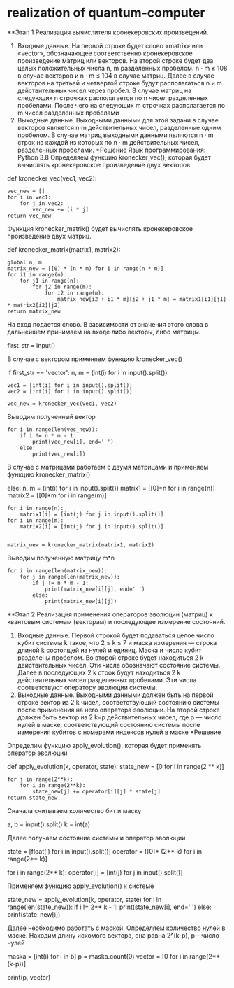# realization of quantum-computer

**Этап 1
Реализация вычислителя кронекеровских произведений.

1. Входные данные. 
На первой строке будет слово «matrix» или «vector», обозначающее соответственно кронекеровское произведение матриц или векторов. На второй строке будет два целых положительных числа n, m разделенных пробелом. n · m ≤ 108 в случае векторов и n · m ≤ 104 в случае матриц. Далее в случае векторов на третьей и четвертой строке будут располагаться n и m действительных чисел через пробел. В случае матриц на следующих n строчках располагается по n чисел разделенных пробелами. После чего на следующих m строчках располагается по m чисел разделенных пробелами
2. Выходные данные.
Выходными данными для этой задачи в случае векторов является n·m действительных чисел, разделенные одним пробелом.
В случае матриц выходными данными являются n · m строк на каждой из которых по n · m действительных чисел, разделенных пробелами. 
*Решение
Язык программирования: Python 3.8
Определяем функцию kronecker_vec(), которая будет вычислять кронекеровское произведение двух векторов.

def kronecker_vec(vec1, vec2):

    vec_new = []
    for i in vec1:
        for j in vec2:
            vec_new += [i * j]
    return vec_new

Функция kronecker_matrix() будет вычислять кронекеровское произведение двух матриц.

def kronecker_matrix(matrix1, matrix2):

    global n, m
    matrix_new = [[0] * (n * m) for i in range(n * m)]
    for i1 in range(n):
        for j1 in range(n):
            for j2 in range(m):
                for i2 in range(m):
                    matrix_new[i2 + i1 * m][j2 + j1 * m] = matrix1[i1][j1] * matrix2[i2][j2]
    return matrix_new

На вход подается слово. В зависимости от значения этого слова в дальнейшем принимаем на входе либо векторы, либо матрицы.

first_str = input()

В случае с вектором применяем функцию kronecker_vec()

if first_str == 'vector':
    n, m = (int(i) for i in input().split())

    vec1 = [int(i) for i in input().split()]
    vec2 = [int(i) for i in input().split()]

    vec_new = kronecker_vec(vec1, vec2)
Выводим полученный вектор

    for i in range(len(vec_new)):
        if i != n * m - 1:
            print(vec_new[i], end=' ')
        else:
            print(vec_new[i])

В случае с матрицами работаем с двумя матрицами и применяем функцию kronecker_matrix()

else:
    n, m = (int(i) for i in input().split())
    matrix1 = [[0]*n for i in range(n)]
    matrix2 = [[0]*m for i in range(m)]

    for i in range(n):
        matrix1[i] = [int(j) for j in input().split()]
    for i in range(m):
        matrix2[i] = [int(j) for j in input().split()]


    matrix_new = kronecker_matrix(matrix1, matrix2)
    
Выводим полученную матрицу m*n

    for i in range(len(matrix_new)):
        for j in range(len(matrix_new)):
            if j != n * m - 1:
                print(matrix_new[i][j], end=' ')
            else:
                print(matrix_new[i][j])

**Этап 2
Реализация применения операторов эволюции (матриц) к квантовым системам (векторам) и последующее измерение состояний.

1. Входные данные. Первой строкой будет подаваться целое число кубит системы k такое, что 2 ≤ k ≤ 7 и маска измерения — строка длиной k состоящей из нулей и единиц. Маска и число кубит разделены пробелом. Во второй строке будет находиться 2 k действительных чисел. Эти числа обозначают состояние системы. Далее в последующих 2 k строк будут находиться 2 k действительных чисел разделенных пробелами. Эти числа соответствуют оператору эволюции системы.
2. Выходные данные. Выходными данными должен быть на первой строке вектор из 2 k чисел, соответствующий состоянию системы после применения на него оператора эволюции. На второй строке должен быть вектор из 2 k−p действительных чисел, где p — число нулей в маске, соответствующий состоянию системы после измерения кубитов с номерами индексов нулей в маске
*Решение

Определим функцию apply_evolution(), которая будет применять оператор эволюции

def apply_evolution(k, operator, state):
    state_new = [0 for i in range(2 ** k)]

    for j in range(2**k):
        for i in range(2**k):
            state_new[j] += operator[i][j] * state[j]
    return state_new

Сначала считываем количество бит и маску

a, b = input().split()
k = int(a)

Далее получаем состояние системы и оператор эволюции

state = [float(i) for i in input().split()]
operator = [[0]* (2** k) for i in range(2** k)]

for i in range(2** k):
    operator[i] = [int(j) for j in input().split()]

Применяем функцию apply_evolution() к системе

state_new = apply_evolution(k, operator, state)
for i in range(len(state_new)):
    if i != 2** k - 1:
        print(state_new[i], end=' ')
    else:
        print(state_new[i])
        
Далее необходимо работать с маской. Определяем количество нулей в маске. Находим длину искомого вектора, она равна 2^(k-p), p – число нулей

maska = [int(i) for i in b]
p = maska.count(0)
vector = [0 for i in range(2**(k-p))]

print(p, vector)

